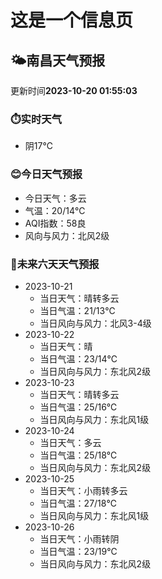 # 这是一个信息页 
## 🌤️**南昌**天气预报
更新时间**2023-10-20 01:55:03**
### ⏱️实时天气
- 阴17℃
### 😊今日天气预报
- 今日天气：多云
- 气温：20/14℃
- AQI指数：58良
- 风向与风力：北风2级
### 🤩未来六天天气预报
- 2023-10-21
  - 当日天气：晴转多云
  - 当日气温：21/13℃
  - 当日风向与风力：北风3-4级
- 2023-10-22
  - 当日天气：晴
  - 当日气温：23/14℃
  - 当日风向与风力：东北风2级
- 2023-10-23
  - 当日天气：晴转多云
  - 当日气温：25/16℃
  - 当日风向与风力：东北风1级
- 2023-10-24
  - 当日天气：多云
  - 当日气温：25/18℃
  - 当日风向与风力：东北风2级
- 2023-10-25
  - 当日天气：小雨转多云
  - 当日气温：27/18℃
  - 当日风向与风力：东北风1级
- 2023-10-26
  - 当日天气：小雨转阴
  - 当日气温：23/19℃
  - 当日风向与风力：东北风2级

